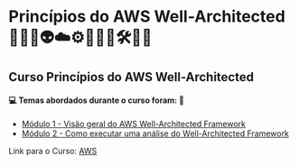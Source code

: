 # Princípios do AWS Well-Architected 🤖🤯🎲👽☁️⚙️🧑🏻‍💻🛠️📐📏
## Curso Princípios do AWS Well-Architected
#### 💻 Temas abordados durante o curso foram: 🚀
- [Módulo 1 - Visão geral do AWS Well-Architected Framework](https://github.com/romulovieira777/Principios_do_AWS_Well_Architected/tree/main/Modulo_1_Visao_Geral_do_AWS_Well_Architected_Framework)
- [Módulo 2 - Como executar uma análise do Well-Architected Framework]()

Link para o Curso: [AWS](https://explore.skillbuilder.aws/learn/course/external/view/elearning/17997/principios-do-aws-well-architected-portugues-aws-well-architected-foundations-portuguese)
